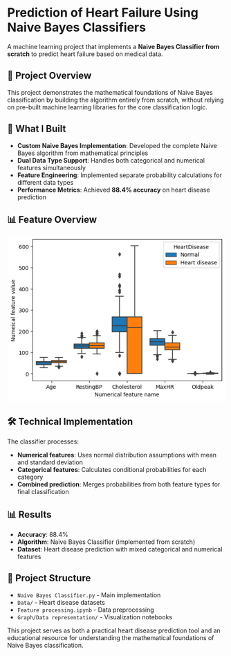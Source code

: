 # Prediction of Heart Failure Using Naive Bayes Classifiers

A machine learning project that implements a **Naive Bayes Classifier from scratch** to predict heart failure based on medical data.

## 🎯 Project Overview

This project demonstrates the mathematical foundations of Naive Bayes classification by building the algorithm entirely from scratch, without relying on pre-built machine learning libraries for the core classification logic.

## 🔬 What I Built

- **Custom Naive Bayes Implementation**: Developed the complete Naive Bayes algorithm from mathematical principles
- **Dual Data Type Support**: Handles both categorical and numerical features simultaneously
- **Feature Engineering**: Implemented separate probability calculations for different data types
- **Performance Metrics**: Achieved **88.4% accuracy** on heart disease prediction

## 📊 Feature Overview

![Feature Overview](Graph/Data%20representation/Picture1.png)

## 🛠️ Technical Implementation

The classifier processes:
- **Numerical features**: Uses normal distribution assumptions with mean and standard deviation
- **Categorical features**: Calculates conditional probabilities for each category
- **Combined prediction**: Merges probabilities from both feature types for final classification

## 📊 Results

- **Accuracy**: 88.4%
- **Algorithm**: Naive Bayes Classifier (implemented from scratch)
- **Dataset**: Heart disease prediction with mixed categorical and numerical features

## 📁 Project Structure

- `Naive Bayes Classifier.py` - Main implementation
- `Data/` - Heart disease datasets
- `Feature processing.ipynb` - Data preprocessing
- `Graph/Data representation/` - Visualization notebooks

This project serves as both a practical heart disease prediction tool and an educational resource for understanding the mathematical foundations of Naive Bayes classification.
